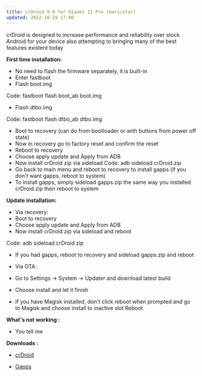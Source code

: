 ```yaml
---
title: crDroid 9.0 for Xiaomi 11 Pro (mars/star)
updated: 2022-10-29 17:00
---
```


crDroid is designed to increase performance and reliability over stock Android for your device also attempting to bringing many of the best features existent today

**First time installation:**

* No need to flash the firmware separately, it is built-in
* Enter fastboot
* Flash boot.img

Code:
fastboot flash boot_ab boot.img
* Flash dtbo.img

Code:
fastboot flash dtbo_ab dtbo.img
* Boot to recovery (can do from bootloader or with buttons from power off state)
* Now in recovery go to factory reset and confirm the reset
* Reboot to recovery
* Choose apply update and Apply from ADB
* Now install crDroid zip via sideload
Code:
adb sideload crDroid.zip
* Go back to main menu and reboot to recovery to install gapps (if you don't want gapps, reboot to system)
* To install gapps, simply sideload gapps.zip the same way you installed crDroid.zip then reboot to system

**Update installation:**

* Via recovery:
* Boot to recovery
* Choose apply update and Apply from ADB
* Now install crDroid zip via sideload and reboot

Code:
adb sideload crDroid.zip
* If you had gapps, reboot to recovery and sideload gapps.zip and reboot

* Via OTA:
* Go to Settings -> System -> Updater and download latest build
* Choose install and let it finish
* If you have Magisk installed, don't click reboot when prompted and go to Magisk and choose install to inactive slot
Reboot

**What's not working :**
 * You tell me

**Downloads :**
 * [crDroid](https://crdroid.net/mars/9)

 * [Gapps](https://androidfilehost.com/?fid=14871746926876840643)
